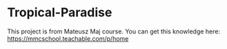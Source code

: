 # Tropical-Paradise
This project is from Mateusz Maj course. You can get this knowledge here: https://mmcschool.teachable.com/p/home
